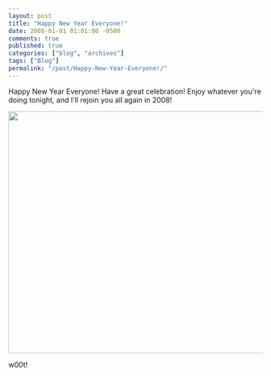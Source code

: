 ```yaml
---
layout: post
title: "Happy New Year Everyone!"
date: 2008-01-01 01:01:00 -0500
comments: true
published: true
categories: ["blog", "archives"]
tags: ["Blog"]
permalink: "/post/Happy-New-Year-Everyone!/"
---
```

<!-- more -->



<p>Happy New Year Everyone! Have a great celebration! Enjoy whatever you're doing tonight, and I'll rejoin you all again in 2008!</p>
<p><img src="http://upload.wikimedia.org/wikipedia/commons/d/da/White_bright_fireworks.jpg" alt="" width="640" height="480" /></p>
<p>w00t!</p>

